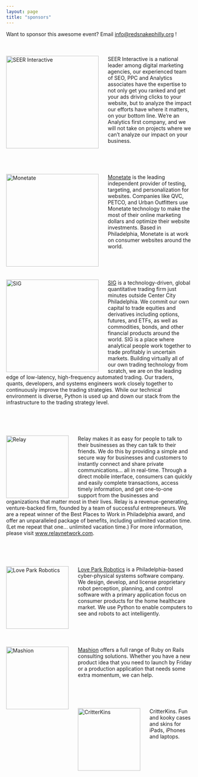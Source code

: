 ```yaml
---
layout: page
title: "sponsors"
---
```


Want to sponsor this awesome event? Email <a href="mailto:info@redsnakephilly.org"> info@redsnakephilly.org </a> !

<div class="post">
  <a href="http://www.seerinteractive.com/">
    <img class="pic" style="float:left; width:250px; margin-right:25px;" src="{{root_url}}/images/sponsors/seer.png" alt="SEER Interactive" />
  </a>
  <p class="text" style="margin-top:50px;">SEER Interactive is a national leader among digital marketing agencies, our experienced team of SEO, PPC and Analytics associates have the expertise to not only get you ranked and get your ads driving clicks to your website, but to analyze the impact our efforts have where it matters, on your bottom line. We’re an Analytics first company, and we will not take on projects where we can’t analyze our impact on your business.
  </p>
</div>
<br class="spacer clear" />

<div class="post">
  <a href="http://www.monetate.com/">
    <img class="pic" style="float:left; width:250px; margin-right:25px;" src="{{root_url}}/images/sponsors/monetate.png" alt="Monetate" />
  </a>
  <p class="text" style="margin-top:50px;">
    <a href="http://monetate.com">Monetate</a> is the leading independent provider of testing, targeting, and personalization for websites. Companies like QVC, PETCO, and Urban Outfitters use Monetate technology to make the most of their online marketing dollars and optimize their website investments. Based in Philadelphia, Monetate is at work on consumer websites around the world.
  </p>
</div>
<br class="spacer clear" />

<div class="post">
  <a href="http://www.sig.com/">
    <img class="pic" style="float:left; width:250px; margin-right:25px;" src="{{root_url}}/images/sponsors/sig.png" alt="SIG" />
  </a>
  <p class="text" style="margin-top:50px;">
    <a href="http://www.sig.com/">SIG</a> is a technology-driven, global quantitative trading firm just minutes outside Center City Philadelphia. We commit our own capital to trade equities and derivatives including options, futures, and ETFs, as well as commodities, bonds, and other financial products around the world. SIG is a place where analytical people work together to trade profitably in uncertain markets. Building virtually all of our own trading technology from scratch, we are on the leading edge of low-latency, high-frequency automated trading. Our traders, quants, developers, and systems engineers work closely together to continuously improve the trading strategies. While our technical environment is diverse, Python is used up and down our stack from the infrastructure to the trading strategy level.
  </p>
</div>
<br class="spacer clear" />

<div class="post">
  <a href="http://www.relaynetwork.com">
    <img class="pic" style="float:left; width:169px; margin-right:25px;" src="{{root_url}}/images/sponsors/relay.jpg" alt="Relay" />
  </a>
  <p class="text" style="margin-top:50px;">Relay makes it as easy for people to talk to their businesses as they can talk to their friends. We do this by providing a simple and secure way for businesses and customers to instantly connect and share private communications... all in real-time. Through a direct mobile interface, consumers can quickly and easily complete transactions, access timely information, and get one-to-one support from the businesses and organizations that matter most in their lives.  Relay is a revenue-generating, venture-backed firm, founded by a team of successful entrepreneurs. We are a repeat winner of the Best Places to Work in Philadelphia award, and offer an unparalleled package of benefits, including unlimited vacation time. (Let me repeat that one... unlimited vacation time.) For more information, please visit <a href="http://www.relaynetwork.com"> www.relaynetwork.com</a>. 
  </p>
</div>
<br class="spacer clear" />


<div class="post">
  <a href="http://loveparkrobotics.com/">
    <img class="pic" style="float:left; width:169px; margin-right:25px;" src="{{root_url}}/images/sponsors/love_park_robotics.png" alt="Love Park Robotics" />
  </a>
  <p class="text" style="margin-top:50px;">
    <a href="http://loveparkrobotics.com/">Love Park Robotics</a> is a Philadelphia-based cyber-physical systems software company. We design, develop, and license proprietary robot perception, planning, and control software with a primary application focus on consumer products for the home healthcare market. We use Python to enable computers to see and robots to act intelligently.
  </p>
</div>
<br class="spacer clear" />

<div class="post">
  <a href="http://mashion.net/">
    <img class="pic" style="float:left; width:169px; margin-right:25px;" src="{{root_url}}/images/sponsors/mashion.png" alt="Mashion" />
  </a>
  <p class="text" style="margin-top:50px;">
    <a href="http://mashion.net/">Mashion</a> offers a full range of Ruby on Rails consulting solutions. Whether you have a new product idea that you need to launch by Friday or a production application that needs some extra momentum, we can help.
  </p>
</div>
<br class="spacer clear" />
<div class="post">
  <a href="http://critterkins.com/">
    <img class="pic" style="float:left; width:169px; margin-right:25px;" src="{{root_url}}/images/sponsors/critter_case.png" alt="CritterKins" />
  </a>
  <p class="text" style="margin-top:50px;"> CritterKins. Fun and kooky cases and skins for iPads, iPhones and laptops.
  </p>
</div>
<br class="spacer clear" />
